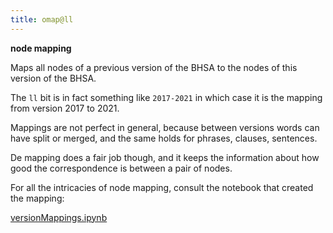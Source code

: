 ```yaml
---
title: omap@ll
---
```


**node mapping**

Maps all nodes of a previous version of the BHSA to the nodes of this version of the BHSA.

The `ll` bit is in fact something like `2017-2021` in which case it is the mapping
from version 2017 to 2021.

Mappings are not perfect in general, because between versions words can have split or merged,
and the same holds for phrases, clauses, sentences.

De mapping does a fair job though, and it keeps the information about how good the correspondence
is between a pair of nodes.

For all the intricacies of node mapping, consult the notebook that created the mapping:

[versionMappings.ipynb](https://nbviewer.org/github/ETCBC/bhsa/blob/master/programs/versionMappings.ipynb)
